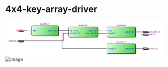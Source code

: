 # 4x4-key-array-driver
![image](https://github.com/HengRuiZ/4x4-key-array-driver/blob/master/RTL.png)
![image](https://github.com/HengRuiZ/4x4-key-array-driver/blob/master/key＿array.png)
